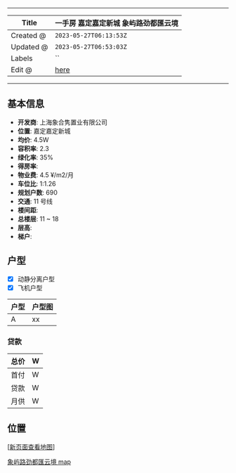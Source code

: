 -----

| Title     | 一手房 嘉定嘉定新城 象屿路劲都匯云境                             |
| --------- | ----------------------------------------------- |
| Created @ | `2023-05-27T06:13:53Z`                          |
| Updated @ | `2023-05-27T06:53:03Z`                          |
| Labels    | \`\`                                            |
| Edit @    | [here](https://github.com/junxnone/F/issues/81) |

-----

## 基本信息

  - **开发商**: 上海象合隽置业有限公司
  - **位置**: 嘉定嘉定新城
  - **均价**: 4.5W
  - **容积率**: 2.3
  - **绿化率**: 35%
  - **得房率**:
  - **物业费**: 4.5 ¥/m2/月
  - **车位比**: 1:1.26
  - **规划户数**: 690
  - **交通**: 11 号线
  - **楼间距**:
  - **总楼层**: 11 \~ 18
  - **层高**:
  - **梯户**:

## 户型

  - [x] 动静分离户型
  - [x] 飞机户型

| 户型 | 户型图 |
| -- | --- |
| A  | xx  |

### 贷款

| 总价 | W |
| -- | - |
| 首付 | W |
| 贷款 | W |
| 月供 | W |

## 位置

\[[新页面查看地图](https://junxnone.github.io/fmap/at/xyljdhyj)\]

[象屿路劲都匯云境
map](https://junxnone.github.io/fmap/at/xyljdhyj ":include :type=iframe width=100% height=600px")
